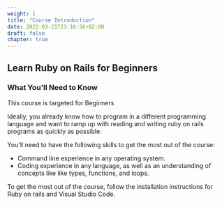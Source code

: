 ```yaml
---
weight: 1
title: "Course Introduction"
date: 2022-03-21T23:16:56+02:00
draft: false
chapter: true
---
```



## Learn Ruby on Rails for Beginners

### What You'll Need to Know

This course is targeted for Beginners 

Ideally, you already know how to program in a different programming language and want to ramp up with reading and writing ruby on rails programs as quickly as possible.

You'll need to have the following skills to get the most out of the course: 

- Command line experience in any operating system.
- Coding experience in any language, as well as an understanding of concepts like like types, functions, and loops.




To get the most out of the course, follow the installation instructions for Ruby on rails and Visual Studio Code.